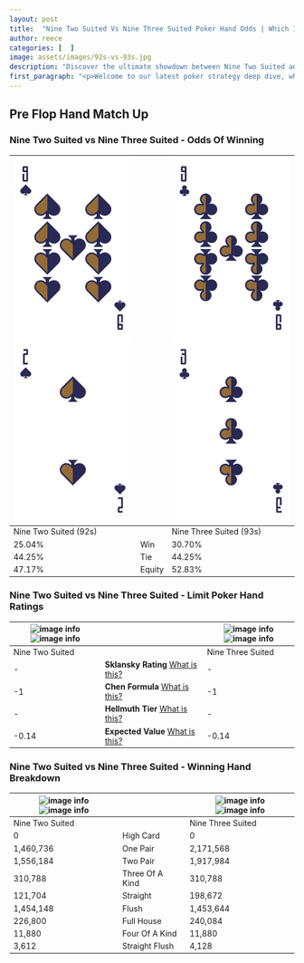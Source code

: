 ```yaml
---
layout: post
title:  "Nine Two Suited Vs Nine Three Suited Poker Hand Odds | Which Is The Better Hand In Poker? A Complete Guide"
author: reece
categories: [  ]
image: assets/images/92s-vs-93s.jpg
description: "Discover the ultimate showdown between Nine Two Suited and Nine Three Suited in poker! Uncover the odds, strategies, and scenarios where one hand triumphs over the other. Get ready to up your poker game with this thrilling analysis."
first_paragraph: "<p>Welcome to our latest poker strategy deep dive, where we're pitting two distinct hands against each other in a high-stakes showdown: Nine Two Suited vs Nine Three Suited.</p><p>In the dynamic world of poker, every decision counts, and knowing which hand holds the upper hand is key to your success at the table.</p><p>In this article, we'll dissect these two hands, explore the scenarios where one dominates the other, and equip you with the knowledge to make strategic choices that can tip the odds in your favor.</p><p>Get ready to unravel the intriguing dynamics of these poker hands and elevate your game to new heights.</p>"
---
```




[comment]: # (sp0)

## Pre Flop Hand Match Up

<div class="table hand-ratings" markdown="1"> 



### Nine Two Suited vs Nine Three Suited - Odds Of Winning


    
| ![image info](assets/images/hand1/9.png) ![image info](assets/images/hand1/2.png) |  | ![image info](assets/images/hand2/9.png) ![image info](assets/images/hand2/3.png) |
| -------- | -------- | -------- |
| Nine Two Suited (92s) |  | Nine Three Suited (93s) |
| 25.04% | Win | 30.70% |
| 44.25% | Tie | 44.25% |
| 47.17% | Equity | 52.83% |




[comment]: # (sp1)



### Nine Two Suited vs Nine Three Suited - Limit Poker Hand Ratings


    
| ![image info](https://www.riverpairs.com/assets/images/hand1/9.png) ![image info](https://www.riverpairs.com/assets/images/hand1/2.png) |  | ![image info](https://www.riverpairs.com/assets/images/hand2/9.png) ![image info](https://www.riverpairs.com/assets/images/hand2/3.png) |
| -------- | -------- | -------- |
| Nine Two Suited |  | Nine Three Suited |
| - | **Sklansky Rating** [What is this?](/sklansky-rating-explained) | - |
| -1 | **Chen Formula** [What is this?](/chen-formula-explained) | -1 |
| - | **Hellmuth Tier** [What is this?](/Hellmuth-tier-explained) | - |
| -0.14 | **Expected Value** [What is this?](/expected-value-explained) | -0.14 |




[comment]: # (sp2)



### Nine Two Suited vs Nine Three Suited - Winning Hand Breakdown


    
| ![image info](https://www.riverpairs.com/assets/images/hand1/9.png) ![image info](https://www.riverpairs.com/assets/images/hand1/2.png) |  | ![image info](https://www.riverpairs.com/assets/images/hand2/9.png) ![image info](https://www.riverpairs.com/assets/images/hand2/3.png) |
| -------- | -------- | -------- |
| Nine Two Suited |  | Nine Three Suited |
| 0 | High Card | 0 |
| 1,460,736 | One Pair | 2,171,568 |
| 1,556,184 | Two Pair | 1,917,984 |
| 310,788 | Three Of A Kind | 310,788 |
| 121,704 | Straight | 198,672 |
| 1,454,148 | Flush | 1,453,644 |
| 226,800 | Full House | 240,084 |
| 11,880 | Four Of A Kind | 11,880 |
| 3,612 | Straight Flush | 4,128 |




[comment]: # (sp3)



</div>

[comment]: # (sp4)



[comment]: # (sp5)

